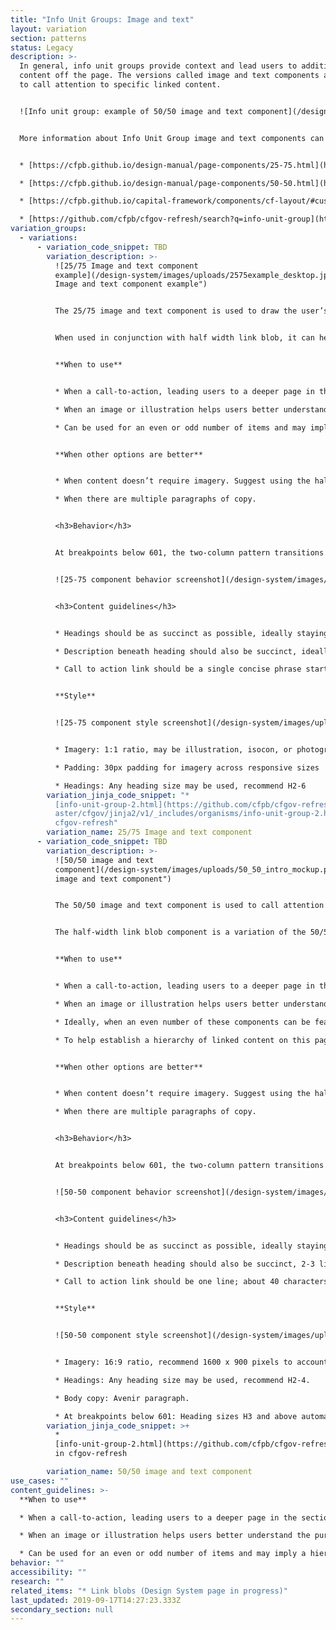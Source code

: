 ```yaml
---
title: "Info Unit Groups: Image and text"
layout: variation
section: patterns
status: Legacy
description: >-
  In general, info unit groups provide context and lead users to additional
  content off the page. The versions called image and text components are used
  to call attention to specific linked content.


  ![Info unit group: example of 50/50 image and text component](/design-system/images/uploads/50_50_intro_mockup.png "Info unit group: example of 50/50 image and text component")


  More information about Info Unit Group image and text components can be found at:


  * [https://cfpb.github.io/design-manual/page-components/25-75.html](https://cfpb.github.io/design-manual/page-components/25-75.html)

  * [https://cfpb.github.io/design-manual/page-components/50-50.html](https://cfpb.github.io/design-manual/page-components/50-50.html)

  * [https://cfpb.github.io/capital-framework/components/cf-layout/#custom-content-layouts](https://cfpb.github.io/capital-framework/components/cf-layout/#custom-content-layouts)

  * [https://github.com/cfpb/cfgov-refresh/search?q=info-unit-group](https://github.com/cfpb/cfgov-refresh/search?q=info-unit-group)
variation_groups:
  - variations:
      - variation_code_snippet: TBD
        variation_description: >-
          ![25/75 Image and text component
          example](/design-system/images/uploads/2575example_desktop.jpg "25/75
          Image and text component example")


          The 25/75 image and text component is used to draw the user’s eye to key information and navigation links, and aid comprehension by pairing content with illustration/imagery.


          When used in conjunction with half width link blob, it can help create a hierarchy of child pages or other content on the page, or can help feature a particular link over others.


          **When to use**


          * When a call-to-action, leading users to a deeper page in the section, needs a visual highlight on the page.

          * When an image or illustration helps users better understand the purpose of content.

          * Can be used for an even or odd number of items and may imply a hierarchy of information given the list style format.


          **When other options are better**


          * When content doesn’t require imagery. Suggest using the half width link blob pattern instead.

          * When there are multiple paragraphs of copy.


          <h3>Behavior</h3>


          At breakpoints below 601, the two-column pattern transitions into a single column and stacks each instance in Z-order.


          ![25-75 component behavior screenshot](/design-system/images/uploads/25-75-behavior.png "25-75 component behavior screenshot")


          <h3>Content guidelines</h3>


          * Headings should be as succinct as possible, ideally staying on a single line at max column width; 60 characters or less.

          * Description beneath heading should also be succinct, ideally no more than 4 lines at max column width; 1-2 sentences, no more than 275 characters.

          * Call to action link should be a single concise phrase starting with an action verb. Should stay on a single line at max column width; 65 characters or less.


          **Style**


          ![25-75 component style screenshot](/design-system/images/uploads/style_desktop_1.jpg "25-75 component style screenshot")


          * Imagery: 1:1 ratio, may be illustration, isocon, or photography. 150px wide for 901+ px breakpoint and 130 px wide for 900 px breakpoint and below

          * Padding: 30px padding for imagery across responsive sizes

          * Headings: Any heading size may be used, recommend H2-6
        variation_jinja_code_snippet: "*
          [info-unit-group-2.html](https://github.com/cfpb/cfgov-refresh/blob/m\
          aster/cfgov/jinja2/v1/_includes/organisms/info-unit-group-2.html) in
          cfgov-refresh"
        variation_name: 25/75 Image and text component
      - variation_code_snippet: TBD
        variation_description: >-
          ![50/50 image and text
          component](/design-system/images/uploads/50_50_intro_mockup.png "50/50
          image and text component")


          The 50/50 image and text component is used to call attention to specific linked content on a page and feature it prodominantly. At larger breakpoints, this component has a two column layout to utilize extra screen real estate.


          The half-width link blob component is a variation of the 50/50 image and text that does not use imagery.


          **When to use**


          * When a call-to-action, leading users to a deeper page in the section, needs a visual highlight on the page.

          * When an image or illustration helps users better understand the purpose of content.

          * Ideally, when an even number of these components can be featured together.

          * To help establish a hierarchy of linked content on this page.


          **When other options are better**


          * When content doesn’t require imagery. Suggest using the half-width link blob component instead.

          * When there are multiple paragraphs of copy.


          <h3>Behavior</h3>


          At breakpoints below 601, the two-column pattern transitions into a single column and stacks each instance in Z-order.


          ![50-50 component behavior screenshot](/design-system/images/uploads/50-50-behavior.png "50-50 component behavior screenshot")


          <h3>Content guidelines</h3>


          * Headings should be as succinct as possible, ideally staying on a single line at max column width (30 characters or less).

          * Description beneath heading should also be succinct, 2-3 lines at max column width of text; roughly 50-130 characters.

          * Call to action link should be one line; about 40 characters or less. Link content should follow link guidelines.


          **Style**


          ![50-50 component style screenshot](/design-system/images/uploads/50_50_style_mockup.png "50-50 component style screenshot")


          * Imagery: 16:9 ratio, recommend 1600 x 900 pixels to account for retina displays.

          * Headings: Any heading size may be used, recommend H2-4.

          * Body copy: Avenir paragraph.

          * At breakpoints below 601: Heading sizes H3 and above automatically drop down one level and the mobile link style is used for the call to action link(s).
        variation_jinja_code_snippet: >+
          *
          [info-unit-group-2.html](https://github.com/cfpb/cfgov-refresh/blob/master/cfgov/jinja2/v1/_includes/organisms/info-unit-group-2.html)
          in cfgov-refresh

        variation_name: 50/50 image and text component
use_cases: ""
content_guidelines: >-
  **When to use**

  * When a call-to-action, leading users to a deeper page in the section, needs a visual highlight on the page.

  * When an image or illustration helps users better understand the purpose of content.

  * Can be used for an even or odd number of items and may imply a hierarchy of information given the list style format.
behavior: ""
accessibility: ""
research: ""
related_items: "* Link blobs (Design System page in progress)"
last_updated: 2019-09-17T14:27:23.333Z
secondary_section: null
---
```

